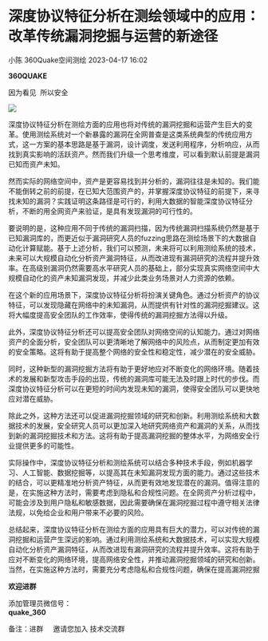 #  深度协议特征分析在测绘领域中的应用：改革传统漏洞挖掘与运营的新途径   
小陈  360Quake空间测绘   2023-04-17 16:02  
  
**360QUAKE**  
  
因为看见  所以安全  
  
  
![](https://mmbiz.qpic.cn/mmbiz_svg/1LlgQzJVOyDpESdiaeQS2alUaS8ymDVwpia11n9G5vdJClKEjzoqG4EkjMib7ibIyfkFpn9gQk198EY2OMpcR1ocMkgCl6K1oJCr/640?wx_fmt=svg "")  
  
  
深度协议特征分析在测绘方面的应用也将对传统的漏洞挖掘和运营产生巨大的变革。使用测绘系统对一个新暴露的漏洞在全网普查是这类系统典型的传统应用方式，这一方案的基本思路是基于漏洞，设计调度，发送利用程序，分析响应，从而找到真实影响的活跃资产。然而我们升级一个思考维度，可以看到默认前提是漏洞已知而资产未知。  
  
  
然而实际的网络空间中，资产是更容易找到并分析的，漏洞往往是未知的。我们能不能倒转之前的前提，在已知大范围资产的，并掌握深度协议特征的前提下，来寻找未知的漏洞？实践证明这条路径是可行的，利用大数据的智能深度协议特征分析，不断的用全网资产来验证，是具有发现漏洞的可行性的。  
  
  
要说明的是，这种应用不同于传统的漏洞扫描，因为传统漏洞扫描系统仍然是基于已知漏洞库的，而更近似于漏洞研究人员的fuzzing思路在测绘场景下的大数据自动化计算赋能。基于上述分析，我们可以预测，未来将可以利用测绘系统的技术，未来可以大规模自动化分析资产漏洞特征，从而改进现有漏洞研究的流程并提升效率。在高级别漏洞仍然需要高水平研究人员的基础上，部分实现真实网络空间中大规模自动化的资产未知漏洞发现，并减少此类业务场景对人力资源的依赖。  
  
  
  
  
  
  
在这个新的应用场景下，深度协议特征分析将扮演关键角色。通过分析资产的协议特征，可以发现隐藏在网络中的未知漏洞，从而提供有针对性的漏洞挖掘建议。这将大幅度提高安全团队的工作效率，使得传统的漏洞挖掘方法得以升级。  
  
  
此外，深度协议特征分析还可以提高安全团队对网络空间的认知能力。通过对网络资产的全面分析，安全团队可以更清晰地了解网络中的风险点，从而制定更加有效的安全策略。这将有助于提高整个网络的安全性和稳定性，减少潜在的安全威胁。  
  
  
同时，这种新型的漏洞挖掘方法将有助于更好地应对不断变化的网络环境。随着技术的发展和新型攻击手段的出现，传统的漏洞库可能无法及时跟上时代的步伐。而深度协议特征分析可以在更短的时间内发现未知的漏洞，使得安全团队可以更快地应对潜在威胁。  
  
  
除此之外，这种方法还可以促进漏洞挖掘领域的研究和创新。利用测绘系统和大数据技术的发展，安全研究人员可以更加深入地研究网络资产和漏洞的关系，从而找到新的漏洞挖掘技术和方法。这将有助于提高漏洞挖掘的整体水平，为网络安全行业提供更多的可能性。  
  
  
  
  
  
  
实际操作中，深度协议特征分析和测绘系统可以结合多种技术手段，例如机器学习、人工智能、数据挖掘等，以提高其在未知漏洞发现方面的能力。通过这些技术的结合，可以更精准地分析资产特征，从而更有效地发现潜在的漏洞。值得注意的是，在实施这种方法时，需要考虑到隐私和合规性问题。在全网资产分析过程中，可能会涉及到用户隐私和敏感数据，因此需要确保在漏洞挖掘过程中遵守相关法律法规，以免给企业和用户带来不必要的风险。  
  
  
总结起来，深度协议特征分析在测绘方面的应用具有巨大的潜力，可以对传统的漏洞挖掘和运营产生深远的影响。通过利用测绘系统和大数据技术，可以实现大规模自动化分析资产漏洞特征，从而改进现有漏洞研究的流程并提升效率。这将有助于应对不断变化的网络环境，提高网络安全性，并推动漏洞挖掘领域的研究和创新。当然，在实施这种方法时，需要充分考虑隐私和合规性问题，确保在提高漏洞挖掘  
  
  
  
**欢迎进群**  
  
添加管理员微信号：  
**quake_360**  
  
备注：进群     邀请您加入 技术交流群  
  
  
  
